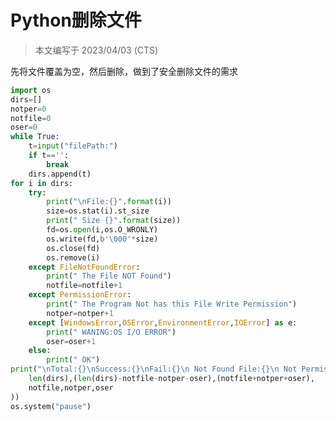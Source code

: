 # Python删除文件

> 本文编写于 2023/04/03 (CTS)

先将文件覆盖为空，然后删除，做到了安全删除文件的需求

```python
import os
dirs=[]
notper=0
notfile=0
oser=0
while True:
    t=input("filePath:")
    if t=='':
        break
    dirs.append(t)
for i in dirs:
    try:
        print("\nFile:{}".format(i))
        size=os.stat(i).st_size
        print(" Size {}".format(size))
        fd=os.open(i,os.O_WRONLY)
        os.write(fd,b'\000'*size)
        os.close(fd)
        os.remove(i)
    except FileNotFoundError:
        print(" The File NOT Found")
        notfile=notfile+1
    except PermissionError:
        print(" The Program Not has this File Write Permission")
        notper=notper+1
    except [WindowsError,OSError,EnvironmentError,IOError] as e:
        print(" WANING:OS I/O ERROR")
        oser=oser+1
    else:
        print(" OK")
print("\nTotal:{}\nSuccess:{}\nFail:{}\n Not Found File:{}\n Not Permission:{}\n OS I/O ERROR:{}\n".format(
    len(dirs),(len(dirs)-notfile-notper-oser),(notfile+notper+oser),
    notfile,notper,oser
))
os.system("pause")
```


<script src="https://giscus.app/client.js"
    data-repo="liuzihaohao/liuzihaohao.github.io"
    data-repo-id="R_kgDOI3HDkw"
    data-category="Announcements"
    data-category-id="DIC_kwDOI3HDk84CT4T2"
    data-mapping="pathname"
    data-strict="1"
    data-reactions-enabled="1"
    data-emit-metadata="0"
    data-input-position="top"
    data-theme="preferred_color_scheme"
    data-lang="zh-CN"
    data-loading="lazy"
    crossorigin="anonymous"
    async>
</script>
